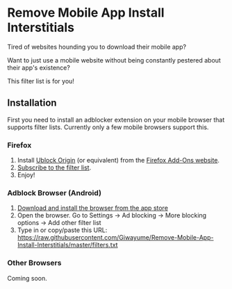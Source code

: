 # Remove Mobile App Install Interstitials

Tired of websites hounding you to download their mobile app?

Want to just use a mobile website without being constantly pestered about their app's existence?

This filter list is for you!

## Installation

First you need to install an adblocker extension on your mobile browser that supports filter lists. Currently only a few mobile browsers support this.

### Firefox

1. Install [Ublock Origin](https://addons.mozilla.org/en-US/firefox/addon/ublock-origin/?src=search) (or equivalent) from the [Firefox Add-Ons website](https://addons.mozilla.org/).
2. [Subscribe to the filter list](https://raw.githubusercontent.com/Giwayume/Remove-Mobile-App-Install-Interstitials/master/filters.txt).
3. Enjoy!

### Adblock Browser (Android)

1. [Download and install the browser from the app store](https://play.google.com/store/apps/details?id=org.adblockplus.browser)
2. Open the browser. Go to Settings -> Ad blocking -> More blocking options -> Add other filter list
3. Type in or copy/paste this URL: https://raw.githubusercontent.com/Giwayume/Remove-Mobile-App-Install-Interstitials/master/filters.txt

### Other Browsers

Coming soon.

